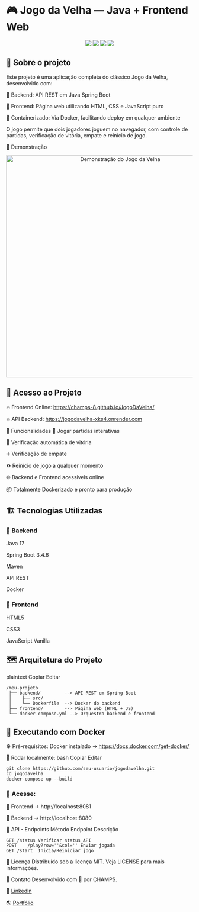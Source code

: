 # 🎮 Jogo da Velha — Java + Frontend Web
<div align="center"> <img src="https://img.shields.io/badge/Java-17-blue?logo=java" /> <img src="https://img.shields.io/badge/SpringBoot-3.4.6-green?logo=spring" /> <img src="https://img.shields.io/badge/Docker-Containerized-blue?logo=docker" /> <img src="https://img.shields.io/badge/Frontend-HTML%2FCSS%2FJS-orange" /> </div>

## 🧠 Sobre o projeto

Este projeto é uma aplicação completa do clássico Jogo da Velha, desenvolvido com:

🚀 Backend: API REST em Java Spring Boot

🎨 Frontend: Página web utilizando HTML, CSS e JavaScript puro

🐳 Containerizado: Via Docker, facilitando deploy em qualquer ambiente

O jogo permite que dois jogadores joguem no navegador, com controle de partidas, verificação de vitória, empate e reinício de jogo.

📸 Demonstração
<p align="center"> <img src="https://user-images.githubusercontent.com/000000/0000000000.gif" alt="Demonstração do Jogo da Velha" width="600"/> </p>

## 🔗 Acesso ao Projeto

🔥 Frontend Online: https://champs-8.github.io/JogoDaVelha/

🔥 API Backend: https://jogodavelha-xks4.onrender.com

🚀 Funcionalidades
🎯 Jogar partidas interativas

🧠 Verificação automática de vitória

➕ Verificação de empate

♻️ Reinício de jogo a qualquer momento

🌐 Backend e Frontend acessíveis online

📦 Totalmente Dockerizado e pronto para produção

## 🏗️ Tecnologias Utilizadas
### 🔧 Backend
Java 17

Spring Boot 3.4.6

Maven

API REST

Docker

### 🎨 Frontend
HTML5

CSS3

JavaScript Vanilla

## 🗺️ Arquitetura do Projeto
plaintext
Copiar
Editar
```
/meu-projeto
 ├── backend/         --> API REST em Spring Boot
 │    ├── src/
 │    └── Dockerfile  --> Docker do backend
 ├── frontend/        --> Página web (HTML + JS)
 └── docker-compose.yml --> Orquestra backend e frontend
```
 
## 🐳 Executando com Docker
⚙️ Pré-requisitos:
Docker instalado → https://docs.docker.com/get-docker/

🚀 Rodar localmente:
bash
Copiar
Editar
```
git clone https://github.com/seu-usuario/jogodavelha.git
cd jogodavelha
docker-compose up --build
```

### 🔗 Acesse:
🎨 Frontend → http://localhost:8081

🔗 Backend → http://localhost:8080

🧠 API - Endpoints
Método	Endpoint	Descrição
```
GET	/status	Verificar status API
POST	/play?row=''&col=''	Enviar jogada
GET	/start	Inicia/Reiniciar jogo
```


📜 Licença
Distribuído sob a licença MIT.
Veja LICENSE para mais informações.

🤝 Contato
Desenvolvido com 💙 por ÇHAMP$.

💼 [LinkedIn](https://linkedin.com/in/fabios8)

🌎 [Portfólio](https://champs-8.github.io)

